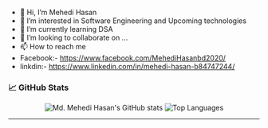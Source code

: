 - 👋 Hi, I’m Mehedi Hasan
- 👀 I’m interested in Software Engineering and Upcoming technologies
- 🌱 I’m currently learning DSA
- 💞️ I’m looking to collaborate on ...
- 📫 How to reach me 
- Facebook:- https://www.facebook.com/MehediHasanbd2020/
- linkdin:- https://www.linkedin.com/in/mehedi-hasan-b84747244/


<!---
Mehedi-Hasan-soft-web-support/Mehedi-Hasan-soft-web-support is a ✨ special ✨ repository because its `README.md` (this file) appears on your GitHub profile.
You can click the Preview link to take a look at your changes.
--->


### 📈 GitHub Stats

<p align="center">
  <img src="https://github-readme-stats.vercel.app/api?username=jpmehedi&show_icons=true&theme=radical" alt="Md. Mehedi Hasan's GitHub stats" />
  
  <img src="https://github-readme-stats.vercel.app/api/top-langs/?username=jpmehedi&layout=compact&theme=radical" alt="Top Languages" />
</p>

---
 
